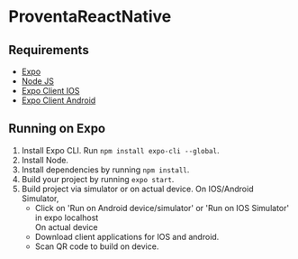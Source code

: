 # ProventaReactNative

## Requirements

- [Expo](https://expo.io/learn)
- [Node JS](https://nodejs.org/)
- [Expo Client IOS](https://itunes.apple.com/app/apple-store/id982107779)
- [Expo Client Android](https://play.google.com/store/apps/details?id=host.exp.exponent&referrer=www)

## Running on Expo

1. Install Expo CLI. Run `npm install expo-cli --global`.
2. Install Node.
3. Install dependencies by running `npm install`.
4. Build your project by running `expo start`.
5. Build project via simulator or on actual device. 
   On IOS/Android Simulator,
   - Click on 'Run on Android device/simulator' or 'Run on IOS Simulator' in expo localhost  
   On actual device
   - Download client applications for IOS and android. 
   - Scan QR code to build on device.
